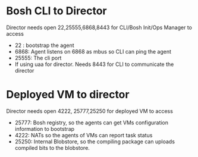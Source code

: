 # Bosh CLI to Director

Director needs open 22,25555,6868,8443 for CLI/Bosh Init/Ops Manager to access

* 22 : bootstrap the agent
* 6868: Agent listens on 6868 as mbus so CLI can ping the agent
* 25555: The cli port
* If using uaa for director. Needs 8443 for CLI to communicate the director

# Deployed VM to director
Director needs open 4222, 25777,25250 for deployed VM to access

* 25777: Bosh registry, so the agents can get VMs configuration information to bootstrap
* 4222: NATs so the agents of VMs can report task status
* 25250: Internal Blobstore, so the compiling package can uploads compiled bits to the blobstore.
